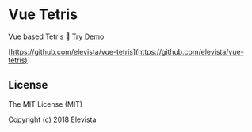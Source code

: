 # Vue Tetris
Vue based Tetris 🏰 [Try Demo](https://elevista.github.io/vue-tetris)

[https://github.com/elevista/vue-tetris](https://github.com/elevista/vue-tetris)

## License
The MIT License (MIT)

Copyright (c) 2018 Elevista
